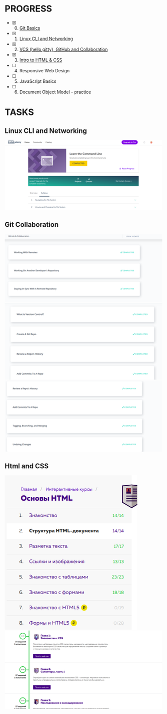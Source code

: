 # PROGRESS

- [x] 0. [Git Basics](https://github.com/kt-lmb/kottans-frontend/blob/master/General%20Basics/Git%20Basics)    
- [x] 1. [Linux CLI and Networking](https://github.com/kt-lmb/kottans-frontend/blob/master/General%20Basics/Linux%20CLI%20and%20Networking)
- [x] 2. [VCS (hello gitty), GitHub and Collaboration](https://github.com/kt-lmb/kottans-frontend/tree/master/task_git_collaboration)
- [x] 3. [Intro to HTML & CSS](https://github.com/kt-lmb/kottans-frontend/tree/master/Front-End%20Basics)
- [ ] 4. Responsive Web Design
- [ ] 5. JavaScript Basics
- [ ] 6. Document Object Model - practice


# TASKS
## Linux CLI and Networking
![](https://github.com/kt-lmb/kottans-frontend/blob/master/task_linux_cli/courseracli1.png)

## Git Collaboration
![](https://github.com/kt-lmb/kottans-frontend/blob/master/task_git_collaboration/GitHub%20%26%20Collaboration.png)
![](https://github.com/kt-lmb/kottans-frontend/blob/master/task_git_collaboration/Version%20Control%20with%20Git%201.png)
![](https://github.com/kt-lmb/kottans-frontend/blob/master/task_git_collaboration/Version%20Control%20with%20Git2.png)

## Html and CSS
![](https://github.com/kt-lmb/kottans-frontend/blob/master/Front-End%20Basics/Screenshot%20from%202018-12-21%2022-12-26.png)
![](https://github.com/kt-lmb/kottans-frontend/blob/master/Front-End%20Basics/Screenshot%20from%202018-12-22%2008-02-08.png)
      
